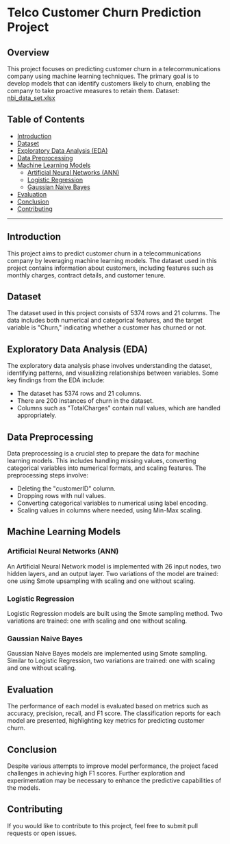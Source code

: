 # Telco Customer Churn Prediction Project

## Overview

This project focuses on predicting customer churn in a telecommunications company using machine learning techniques. The primary goal is to develop models that can identify customers likely to churn, enabling the company to take proactive measures to retain them. Dataset: [nbi_data_set.xlsx](#nbi-data-setxlsx)


## Table of Contents

- [Introduction](#introduction)
- [Dataset](#dataset)
- [Exploratory Data Analysis (EDA)](#exploratory-data-analysis-eda)
- [Data Preprocessing](#data-preprocessing)
- [Machine Learning Models](#machine-learning-models)
  - [Artificial Neural Networks (ANN)](#artificial-neural-networks-ann)
  - [Logistic Regression](#logistic-regression)
  - [Gaussian Naive Bayes](#gaussian-naive-bayes)
- [Evaluation](#evaluation)
- [Conclusion](#conclusion)
- [Contributing](#contributing)

---

## Introduction

This project aims to predict customer churn in a telecommunications company by leveraging machine learning models. The dataset used in this project contains information about customers, including features such as monthly charges, contract details, and customer tenure.

## Dataset

The dataset used in this project consists of 5374 rows and 21 columns. The data includes both numerical and categorical features, and the target variable is "Churn," indicating whether a customer has churned or not.

## Exploratory Data Analysis (EDA)

The exploratory data analysis phase involves understanding the dataset, identifying patterns, and visualizing relationships between variables. Some key findings from the EDA include:

- The dataset has 5374 rows and 21 columns.
- There are 200 instances of churn in the dataset.
- Columns such as "TotalCharges" contain null values, which are handled appropriately.

## Data Preprocessing

Data preprocessing is a crucial step to prepare the data for machine learning models. This includes handling missing values, converting categorical variables into numerical formats, and scaling features. The preprocessing steps involve:

- Deleting the "customerID" column.
- Dropping rows with null values.
- Converting categorical variables to numerical using label encoding.
- Scaling values in columns where needed, using Min-Max scaling.

## Machine Learning Models

### Artificial Neural Networks (ANN)

An Artificial Neural Network model is implemented with 26 input nodes, two hidden layers, and an output layer. Two variations of the model are trained: one using Smote upsampling with scaling and one without scaling.

### Logistic Regression

Logistic Regression models are built using the Smote sampling method. Two variations are trained: one with scaling and one without scaling.

### Gaussian Naive Bayes

Gaussian Naive Bayes models are implemented using Smote sampling. Similar to Logistic Regression, two variations are trained: one with scaling and one without scaling.

## Evaluation

The performance of each model is evaluated based on metrics such as accuracy, precision, recall, and F1 score. The classification reports for each model are presented, highlighting key metrics for predicting customer churn.

## Conclusion

Despite various attempts to improve model performance, the project faced challenges in achieving high F1 scores. Further exploration and experimentation may be necessary to enhance the predictive capabilities of the models.

## Contributing

If you would like to contribute to this project, feel free to submit pull requests or open issues.

<!-- Continue with the rest of your README -->

